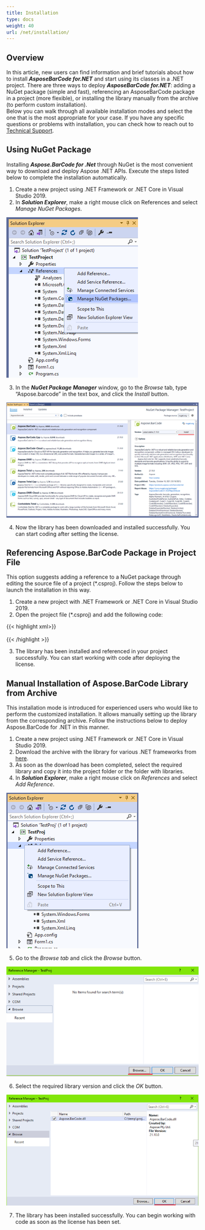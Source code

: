 ```yaml
---
title: Installation
type: docs
weight: 40
url: /net/installation/
---
```


## **Overview**
In this article, new users can find information and brief tutorials about how to install ***AsposeBarCode for.NET*** and start using its classes in a .NET project. There are three ways to deploy ***AsposeBarCode for.NET***: adding a NuGet package (simple and fast), referencing an AsposeBarCode package in a project (more flexible), or installing the library manually from the archive (to perform custom installation).   
Below you can walk through all available installation modes and select the one that is the most appropriate for your case. If you have any specific questions or problems with installation, you can check how to reach out to [Technical Support](/barcode/net/technical-support/). 

## **Using NuGet Package**
Installing ***Aspose.BarCode for .Net*** through NuGet is the most convenient way to download and deploy Aspose .NET APIs. Execute the steps listed below to complete the installation automatically.
1. Create a new project using .NET Framework or .NET Core in Visual Studio 2019.
2. In ***Solution Explorer***, make a right mouse click on References and select *Manage NuGet Packages*.  
  
![todo:image_alt_text](AddNuget01.png)
  
3. In the ***NuGet Package Manager*** window, go to the *Browse* tab, type “Aspose.barcode” in the text box, and click the *Install* button.
  
![todo:image_alt_text](AddNuget02.png)
  
4. Now the library has been downloaded and installed successfully. You can start coding after setting the license.

## **Referencing Aspose.BarCode Package in Project File**
This option suggests adding a reference to a NuGet package through editing the source file of a project (*.csproj). Follow the steps below to launch the installation in this way.
1. Create a new project with .NET Framework or .NET Core in Visual Studio 2019.
2. Open the project file (*.csproj) and add the following code:  
  
{{< highlight xml>}}
<Project Sdk="Microsoft.NET.Sdk">
	<!--Reference to Aspose.Barcode-->
	<ItemGroup>
		<PackageReference Include="Aspose.BarCode" Version="21.10.0.0" />
	</ItemGroup>	
	<!--Reference to .Net Core libraries if .Net Core application-->
	<ItemGroup Condition="$(DefineConstants.Contains(NETCOREAPP))">
		<PackageReference Include="System.Drawing.Common" Version="5.0.2" />
		<PackageReference Include="System.Text.Encoding.CodePages" Version="5.0.0" />
	</ItemGroup>	
</Project>
{{< /highlight >}}
  
3. The library has been installed and referenced in your project successfully. You can start working with code after deploying the license.



## **Manual Installation of Aspose.BarCode Library from Archive**
This installation mode is introduced for experienced users who would like to perform the customized installation. It allows manually setting up the library from the corresponding archive. Follow the instructions below to deploy Aspose.BarCode for .NET in this manner.  
1. Create a new project using .NET Framework or .NET Core in Visual Studio 2019.
2. Download the archive with the library for various .NET frameworks from [here](https://downloads.aspose.com/barcode/net).
3. As soon as the download has been completed, select the required library and copy it into the project folder or the folder with libraries.
4. In ***Solution Explorer***, make a right mouse click on *References* and select *Add Reference*.  
  
  ![todo:image_alt_text](AddLib01.png)
    
5. Go to the *Browse tab* and click the *Browse* button.  
  
  ![todo:image_alt_text](AddLib02.png)  
    
6. Select the required library version and click the *OK* button.  
  
  ![todo:image_alt_text](AddLib03.png)
    
7. The library has been installed successfully. You can begin working with code as soon as the license has been set.

